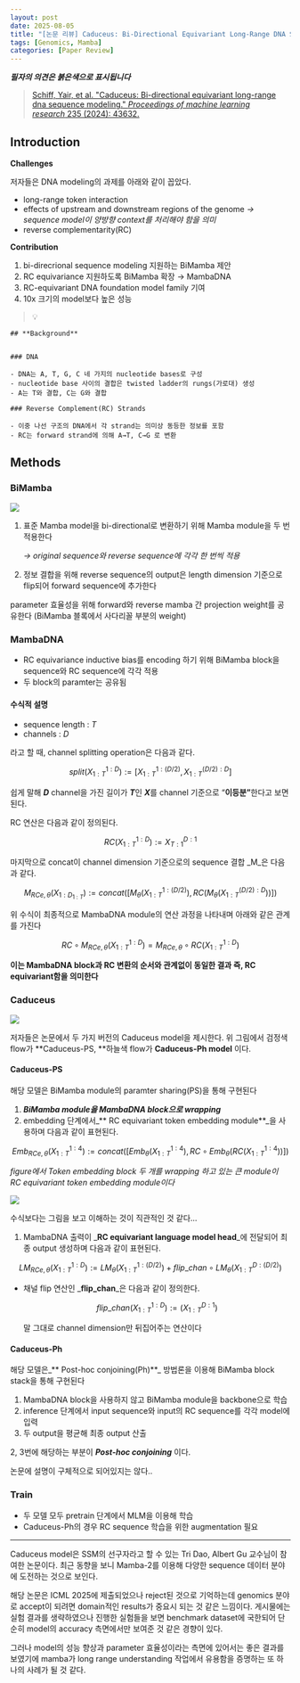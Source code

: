 ```yaml
---
layout: post
date: 2025-08-05
title: "[논문 리뷰] Caduceus: Bi-Directional Equivariant Long-Range DNA Sequence Modeling"
tags: [Genomics, Mamba]
categories: [Paper Review]
---
```


<span class="notion-red">_**필자의 의견은 붉은색으로 표시됩니다**_</span>


> [Schiff, Yair, et al. "Caduceus: Bi-directional equivariant long-range dna sequence modeling." ](https://pmc.ncbi.nlm.nih.gov/articles/PMC12189541/)[_Proceedings of machine learning research_](https://pmc.ncbi.nlm.nih.gov/articles/PMC12189541/)[ 235 (2024): 43632.](https://pmc.ncbi.nlm.nih.gov/articles/PMC12189541/)



## Introduction


**Challenges**


저자들은 DNA modeling의 과제를 아래와 같이 꼽았다.

- long-range token interaction
- effects of upstream and downstream regions of the genome 
_→ sequence model이 양방향 context를 처리해야 함을 의미_
- reverse complementarity(RC)

**Contribution**

1. bi-direcrional sequence modeling 지원하는 BiMamba 제안
1. RC equivariance 지원하도록 BiMamba 확장 → MambaDNA
1. RC-equivariant DNA foundation model family 기여
1. 10x 크기의 model보다 높은 성능

> 💡 


	## **Background**


	### DNA

	- DNA는 A, T, G, C 네 가지의 nucleotide bases로 구성
	- nucleotide base 사이의 결합은 twisted ladder의 rungs(가로대) 생성
	- A는 T와 결합, C는 G와 결합

	### Reverse Complement(RC) Strands

	- 이중 나선 구조의 DNA에서 각 strand는 의미상 동등한 정보를 포함
	- RC는 forward strand에 의해 A→T, C→G 로 변환


## Methods



### BiMamba


![](https://prod-files-secure.s3.us-west-2.amazonaws.com/542b861c-36a8-4051-84e5-8804b6728dba/2c247d59-7815-4980-99f0-8f0d21f445a7/image.png?X-Amz-Algorithm=AWS4-HMAC-SHA256&X-Amz-Content-Sha256=UNSIGNED-PAYLOAD&X-Amz-Credential=ASIAZI2LB466R5SAEDM7%2F20250823%2Fus-west-2%2Fs3%2Faws4_request&X-Amz-Date=20250823T160117Z&X-Amz-Expires=3600&X-Amz-Security-Token=IQoJb3JpZ2luX2VjENj%2F%2F%2F%2F%2F%2F%2F%2F%2F%2FwEaCXVzLXdlc3QtMiJGMEQCIDX84wCT8OYVYtHtLch6oJFBVjHpsYUiGlgObxwllQhpAiAF9X4NcLgogHnDLyq1SWZEtI5BZdoRLG9liOcddFhe0yr%2FAwgxEAAaDDYzNzQyMzE4MzgwNSIMMsFbsXOKYwj1o41CKtwDb86X%2Fu27l%2Fl9Ai4JBKhaQklG9o7eQ6EjlrlpexUlkmTIA4QZCOyqdlXKKLlgP%2BD1bnULXLbzdZeYlrj0%2F1RW044IYjI5VnDhG8LSnUpApKjNMhRMSfuLTWc6%2F%2FHsv3s6dilqxwFEKFmKB3qrtTuKyP0liShDa405QCSULzfUAcjfZ50vQbstVqSudvQLCTrPeQ2Fd%2Fqa2KtoYH2pbYqP%2Fw418bc1N82ZiTzvc82JhHVInIXRwdvD53N0ysaa3dLa%2FLizE6UBdqqRpz8%2FdnHGzAHcGseZILCSvSQgAIbNMwnhc45LC2urwUMVK1UobaUwv4NwVpwQd%2BNyuUcqV753sZmmMOdVASSU3uAh5H%2BMoaPcV3P1zr11ZUbMDJuWAaosvBdd4JbdVwAjCfMY9HGHwhQJO%2BFB%2Bc%2BdpiKl3rIRK%2FrDUvB8Ob3ZeJXHJXiH%2Fdf0%2FRRmTKIpHwVLKtdLDLnDkM23mWQ3%2FX%2BoXzqremEWYNDixKlsqEZk8aFEZj%2FLVDE%2BtaS0NLm5pFx%2BDGcQ9wQOSuFYp8kMPGbYRW1qKtLzOtpwhs8tsc4B3sS7eX5wOsp5xcBXM9%2Bd7BbaI2%2BTxVqYp3hGPwYHNmw4DDl1MigVOL2yCp%2BF8aefGhu1tWowx7ynxQY6pgFNpKPG0d5Gcote4ZNjPziYLYTbfquQA1lADrbJ6XkuajS2XQ7l1NeaNZv618hH41hp48RV7N1gUQyXkW0PvsGhx1sSPpceHx7WBWLlhzsRD1XtupAc3IrKUT7zFMRhVAZ3kNhH7K6PPMzRr1BIwwJWCqg0FoZppGolf%2FfOcoFuJrREfVNj0zCKUzlFqygrblwKirBYuuMPfiBxJPjW2Pj%2FOnlpkfgg&X-Amz-Signature=4ecb64e217599e8c9b97292488ce04ee85e5a279f0e0818f5866d03de64f56de&X-Amz-SignedHeaders=host&x-amz-checksum-mode=ENABLED&x-id=GetObject)

1. 표준 Mamba model을 bi-directional로 변환하기 위해 Mamba module을 두 번 적용한다

	_→ original sequence와 reverse sequence에 각각 한 번씩 적용_

1. 정보 결합을 위해 reverse sequence의 output은 length dimension 기준으로 flip되어 forward sequence에 추가한다

parameter 효율성을 위해 forward와 reverse mamba 간 projection weight를 공유한다 (BiMamba 블록에서 사다리꼴 부분의 weight)



### MambaDNA

- RC equivariance inductive bias를 encoding 하기 위해 BiMamba block을 sequence와 RC sequence에 각각 적용
- 두 block의 paramter는 공유됨


#### 수식적 설명

- sequence length : _T_
- channels : _D_

라고 할 때,  channel splitting operation은 다음과 같다.


$$
split(X^{1:D}_{1:T}):=[X^{1:(D/2)}_{1:T},X^{(D/2):D}_{1:T}]
$$


<span class="notion-red">쉽게 말해 </span><span class="notion-red">_**D**_</span><span class="notion-red"> channel을 가진 길이가 </span><span class="notion-red">_**T**_</span><span class="notion-red">인 </span><span class="notion-red">_**X**_</span><span class="notion-red">를 channel 기준으로 “</span><span class="notion-red">**이등분”**</span><span class="notion-red">한다고 보면 된다.</span>


RC 연산은 다음과 같이 정의된다.


$$
RC(X^{1:D}_{1:T}):=X^{D:1}_{T:1}
$$


마지막으로 concat이 channel dimension 기준으로의 sequence 결합 _M_은 다음과 같다.


$$
M_{RCe,\theta}(X_{1:D_{1:T}}):=concat([M_{\theta}(X^{1:(D/2)}_{1:T}),RC(M_{\theta}(X^{(D/2):D}_{1:T}))])
$$


위 수식이 최종적으로 MambaDNA module의 연산 과정을 나타내며 아래와 같은 관계를 가진다


$$
RC\circ M_{RCe,\theta}(X^{1:D}_{1:T}) = M_{RCe,\theta} \circ RC(X^{1:D}_{1:T})
$$


**이는 MambaDNA block과 RC 변환의 순서와 관계없이 동일한 결과 즉, RC equivariant함을 의미한다**



### Caduceus


![](https://prod-files-secure.s3.us-west-2.amazonaws.com/542b861c-36a8-4051-84e5-8804b6728dba/f94a60d7-8145-473b-aef9-7c68d3ec604a/image.png?X-Amz-Algorithm=AWS4-HMAC-SHA256&X-Amz-Content-Sha256=UNSIGNED-PAYLOAD&X-Amz-Credential=ASIAZI2LB466R5SAEDM7%2F20250823%2Fus-west-2%2Fs3%2Faws4_request&X-Amz-Date=20250823T160117Z&X-Amz-Expires=3600&X-Amz-Security-Token=IQoJb3JpZ2luX2VjENj%2F%2F%2F%2F%2F%2F%2F%2F%2F%2FwEaCXVzLXdlc3QtMiJGMEQCIDX84wCT8OYVYtHtLch6oJFBVjHpsYUiGlgObxwllQhpAiAF9X4NcLgogHnDLyq1SWZEtI5BZdoRLG9liOcddFhe0yr%2FAwgxEAAaDDYzNzQyMzE4MzgwNSIMMsFbsXOKYwj1o41CKtwDb86X%2Fu27l%2Fl9Ai4JBKhaQklG9o7eQ6EjlrlpexUlkmTIA4QZCOyqdlXKKLlgP%2BD1bnULXLbzdZeYlrj0%2F1RW044IYjI5VnDhG8LSnUpApKjNMhRMSfuLTWc6%2F%2FHsv3s6dilqxwFEKFmKB3qrtTuKyP0liShDa405QCSULzfUAcjfZ50vQbstVqSudvQLCTrPeQ2Fd%2Fqa2KtoYH2pbYqP%2Fw418bc1N82ZiTzvc82JhHVInIXRwdvD53N0ysaa3dLa%2FLizE6UBdqqRpz8%2FdnHGzAHcGseZILCSvSQgAIbNMwnhc45LC2urwUMVK1UobaUwv4NwVpwQd%2BNyuUcqV753sZmmMOdVASSU3uAh5H%2BMoaPcV3P1zr11ZUbMDJuWAaosvBdd4JbdVwAjCfMY9HGHwhQJO%2BFB%2Bc%2BdpiKl3rIRK%2FrDUvB8Ob3ZeJXHJXiH%2Fdf0%2FRRmTKIpHwVLKtdLDLnDkM23mWQ3%2FX%2BoXzqremEWYNDixKlsqEZk8aFEZj%2FLVDE%2BtaS0NLm5pFx%2BDGcQ9wQOSuFYp8kMPGbYRW1qKtLzOtpwhs8tsc4B3sS7eX5wOsp5xcBXM9%2Bd7BbaI2%2BTxVqYp3hGPwYHNmw4DDl1MigVOL2yCp%2BF8aefGhu1tWowx7ynxQY6pgFNpKPG0d5Gcote4ZNjPziYLYTbfquQA1lADrbJ6XkuajS2XQ7l1NeaNZv618hH41hp48RV7N1gUQyXkW0PvsGhx1sSPpceHx7WBWLlhzsRD1XtupAc3IrKUT7zFMRhVAZ3kNhH7K6PPMzRr1BIwwJWCqg0FoZppGolf%2FfOcoFuJrREfVNj0zCKUzlFqygrblwKirBYuuMPfiBxJPjW2Pj%2FOnlpkfgg&X-Amz-Signature=1e531bd25a34794f1330b61553a222ddf12c86d8351b7c492a5bbddc44e48449&X-Amz-SignedHeaders=host&x-amz-checksum-mode=ENABLED&x-id=GetObject)


저자들은 논문에서 두 가지 버전의 Caduceus model을 제시한다. 위 그림에서 검정색 flow가 **Caduceus-PS, **하늘색 flow가 **Caduceus-Ph model** 이다.



#### Caduceus-PS


해당 모델은 BiMamba module의 paramter sharing(PS)을 통해 구현된다

1. _**BiMamba module을 MambaDNA block으로 wrapping**_
1. embedding 단계에서_** RC equivariant token embedding module**_을 사용하며 다음과 같이 표현된다.

$$
Emb_{RCe,\theta}(X^{1:4}_{1:T}):=concat([Emb_{\theta}(X^{1:4}_{1:T}),RC \circ Emb_{\theta}(RC(X^{1:4}_{1:T}))])
$$


_figure에서 Token embedding block 두 개를 wrapping 하고 있는 큰 module이 RC equivariant token embedding module이다_


![](https://prod-files-secure.s3.us-west-2.amazonaws.com/542b861c-36a8-4051-84e5-8804b6728dba/b175e4da-71eb-4e91-8c23-a06dabe673c9/image.png?X-Amz-Algorithm=AWS4-HMAC-SHA256&X-Amz-Content-Sha256=UNSIGNED-PAYLOAD&X-Amz-Credential=ASIAZI2LB466R5SAEDM7%2F20250823%2Fus-west-2%2Fs3%2Faws4_request&X-Amz-Date=20250823T160117Z&X-Amz-Expires=3600&X-Amz-Security-Token=IQoJb3JpZ2luX2VjENj%2F%2F%2F%2F%2F%2F%2F%2F%2F%2FwEaCXVzLXdlc3QtMiJGMEQCIDX84wCT8OYVYtHtLch6oJFBVjHpsYUiGlgObxwllQhpAiAF9X4NcLgogHnDLyq1SWZEtI5BZdoRLG9liOcddFhe0yr%2FAwgxEAAaDDYzNzQyMzE4MzgwNSIMMsFbsXOKYwj1o41CKtwDb86X%2Fu27l%2Fl9Ai4JBKhaQklG9o7eQ6EjlrlpexUlkmTIA4QZCOyqdlXKKLlgP%2BD1bnULXLbzdZeYlrj0%2F1RW044IYjI5VnDhG8LSnUpApKjNMhRMSfuLTWc6%2F%2FHsv3s6dilqxwFEKFmKB3qrtTuKyP0liShDa405QCSULzfUAcjfZ50vQbstVqSudvQLCTrPeQ2Fd%2Fqa2KtoYH2pbYqP%2Fw418bc1N82ZiTzvc82JhHVInIXRwdvD53N0ysaa3dLa%2FLizE6UBdqqRpz8%2FdnHGzAHcGseZILCSvSQgAIbNMwnhc45LC2urwUMVK1UobaUwv4NwVpwQd%2BNyuUcqV753sZmmMOdVASSU3uAh5H%2BMoaPcV3P1zr11ZUbMDJuWAaosvBdd4JbdVwAjCfMY9HGHwhQJO%2BFB%2Bc%2BdpiKl3rIRK%2FrDUvB8Ob3ZeJXHJXiH%2Fdf0%2FRRmTKIpHwVLKtdLDLnDkM23mWQ3%2FX%2BoXzqremEWYNDixKlsqEZk8aFEZj%2FLVDE%2BtaS0NLm5pFx%2BDGcQ9wQOSuFYp8kMPGbYRW1qKtLzOtpwhs8tsc4B3sS7eX5wOsp5xcBXM9%2Bd7BbaI2%2BTxVqYp3hGPwYHNmw4DDl1MigVOL2yCp%2BF8aefGhu1tWowx7ynxQY6pgFNpKPG0d5Gcote4ZNjPziYLYTbfquQA1lADrbJ6XkuajS2XQ7l1NeaNZv618hH41hp48RV7N1gUQyXkW0PvsGhx1sSPpceHx7WBWLlhzsRD1XtupAc3IrKUT7zFMRhVAZ3kNhH7K6PPMzRr1BIwwJWCqg0FoZppGolf%2FfOcoFuJrREfVNj0zCKUzlFqygrblwKirBYuuMPfiBxJPjW2Pj%2FOnlpkfgg&X-Amz-Signature=4411bd6fba5c4e6ae4dc60328be192b7eeebde7082eaa0275a8b2b208cac0eea&X-Amz-SignedHeaders=host&x-amz-checksum-mode=ENABLED&x-id=GetObject)


<span class="notion-red">수식보다는 그림을 보고 이해하는 것이 직관적인 것 같다…</span>

1. MambaDNA 출력이 _**RC equivariant language model head**_에 전달되어 최종 output 생성하며 다음과 같이 표현된다.

$$
LM_{RCe,\theta}(X^{1:D}_{1:T}):= LM_{\theta}(X^{1:(D/2)}_{1:T})+flip\_chan\circ LM_{\theta}(X^{D:(D/2)}_{1:T})
$$

- 채널 flip 연산인 _**flip\_chan**_은 다음과 같이 정의한다.

	$$
	flip\_chan(X^{1:D}_{1:T}):=(X^{D:1}_{1:T})
	$$


	말 그대로 channel dimension만 뒤집어주는 연산이다



#### Caduceus-Ph


해당 모델은_** Post-hoc conjoining(Ph)**_ 방법론을 이용해 BiMamba block stack을 통해 구현된다

1. MambaDNA block을 사용하지 않고 BiMamba module을 backbone으로 학습
1. inference 단계에서 input sequence와 input의 RC sequence를 각각 model에 입력
1. 두 output을 평균해 최종 output 산출

2, 3번에 해당하는 부분이 _**Post-hoc conjoining**_ 이다.


<span class="notion-red">논문에 설명이 구체적으로 되어있지는 않다..</span>



### Train

- 두 모델 모두 pretrain 단계에서 MLM을 이용해 학습
- Caduceus-Ph의 경우 RC sequence 학습을 위한 augmentation 필요

---


<span class="notion-red">Caduceus model은 SSM의 선구자라고 할 수 있는 Tri Dao, Albert Gu 교수님이 참여한 논문이다. 최근 동향을 보니 Mamba-2를 이용해 다양한 sequence 데이터 분야에 도전하는 것으로 보인다.</span>


<span class="notion-red">해당 논문은 ICML 2025에 제출되었으나 reject된 것으로 기억하는데 genomics 분야로 accept이 되려면 domain적인 results가 중요시 되는 것 같은 느낌이다. 게시물에는 실험 결과를 생략하였으나 진행한 실험들을 보면 benchmark dataset에 국한되어 단순히 model의 accuracy 측면에서만 보여준 것 같은 경향이 있다.</span>


<span class="notion-red">그러나 model의 성능 향상과 parameter 효율성이라는 측면에 있어서는 좋은 결과를 보였기에 mamba가 long range understanding 작업에서 유용함을 증명하는 또 하나의 사례가 될 것 같다.</span>

